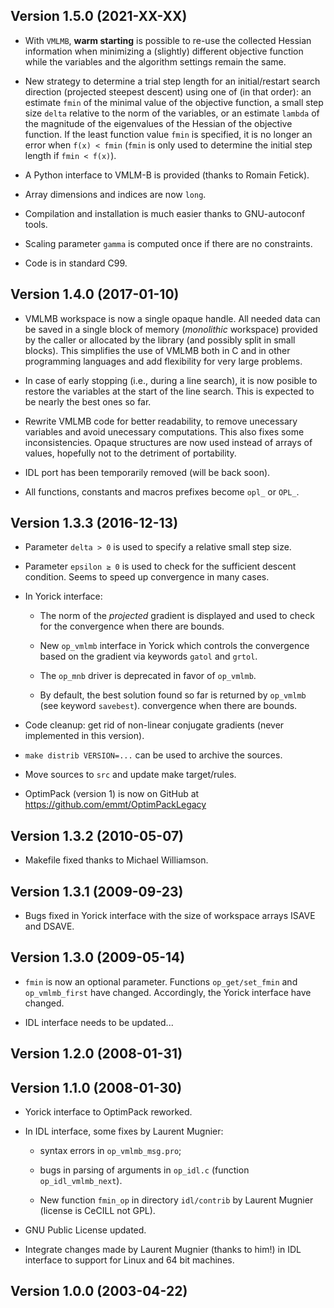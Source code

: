 ## Version 1.5.0 (2021-XX-XX)

* With `VMLMB`, **warm starting** is possible to re-use the collected Hessian
  information when minimizing a (slightly) different objective function while
  the variables and the algorithm settings remain the same.

* New strategy to determine a trial step length for an initial/restart search
  direction (projected steepest descent) using one of (in that order): an
  estimate `fmin` of the minimal value of the objective function, a small step
  size `delta` relative to the norm of the variables, or an estimate `lambda`
  of the magnitude of the eigenvalues of the Hessian of the objective function.
  If the least function value `fmin` is specified, it is no longer an error
  when `f(x) < fmin` (`fmin` is only used to determine the initial step length
  if `fmin < f(x)`).

* A Python interface to VMLM-B is provided (thanks to Romain Fetick).

* Array dimensions and indices are now `long`.

* Compilation and installation is much easier thanks to GNU-autoconf tools.

* Scaling parameter `gamma` is computed once if there are no constraints.

* Code is in standard C99.


## Version 1.4.0 (2017-01-10)

* VMLMB workspace is now a single opaque handle.  All needed data can be saved
  in a single block of memory (*monolithic* workspace) provided by the caller
  or allocated by the library (and possibly split in small blocks).  This
  simplifies the use of VMLMB both in C and in other programming languages
  and add flexibility for very large problems.

* In case of early stopping (i.e., during a line search), it is now posible to
  restore the variables at the start of the line search.  This is expected to
  be nearly the best ones so far.

* Rewrite VMLMB code for better readability, to remove unecessary variables and
  avoid unecessary computations.  This also fixes some inconsistencies.  Opaque
  structures are now used instead of arrays of values, hopefully not to the
  detriment of portability.

* IDL port has been temporarily removed (will be back soon).

* All functions, constants and macros prefixes become `opl_` or `OPL_`.


## Version 1.3.3 (2016-12-13)

* Parameter `delta > 0` is used to specify a relative small step size.

* Parameter `epsilon ≥ 0` is used to check for the sufficient descent
  condition.  Seems to speed up convergence in many cases.

* In Yorick interface:

  - The norm of the *projected* gradient is displayed and used to check for the
    convergence when there are bounds.

  - New `op_vmlmb` interface in Yorick which controls the convergence based on
    the gradient via keywords `gatol` and `grtol`.

  - The `op_mnb` driver is deprecated in favor of `op_vmlmb`.

  - By default, the best solution found so far is returned by `op_vmlmb` (see
    keyword `savebest`).  convergence when there are bounds.

* Code cleanup: get rid of non-linear conjugate gradients (never implemented in
  this version).

* `make distrib VERSION=...` can be used to archive the sources.

* Move sources to `src` and update make target/rules.

* OptimPack (version 1) is now on GitHub at
  https://github.com/emmt/OptimPackLegacy


## Version 1.3.2 (2010-05-07)

* Makefile fixed thanks to Michael Williamson.


## Version 1.3.1 (2009-09-23)

* Bugs fixed in Yorick interface with the size of workspace arrays
  ISAVE and DSAVE.


## Version 1.3.0 (2009-05-14)

* `fmin` is now an optional parameter.  Functions `op_get/set_fmin` and
  `op_vmlmb_first` have changed.  Accordingly, the Yorick interface have
  changed.

* IDL interface needs to be updated...


## Version 1.2.0 (2008-01-31)


## Version 1.1.0 (2008-01-30)

* Yorick interface to OptimPack reworked.

* In IDL interface, some fixes by Laurent Mugnier:

  - syntax errors in `op_vmlmb_msg.pro`;

  - bugs in parsing of arguments in `op_idl.c` (function `op_idl_vmlmb_next`).

  - New function `fmin_op` in directory `idl/contrib` by Laurent Mugnier
    (license is CeCILL not GPL).

* GNU Public License updated.

* Integrate changes made by Laurent Mugnier (thanks to him!)  in IDL interface
  to support for Linux and 64 bit machines.


## Version 1.0.0 (2003-04-22)
